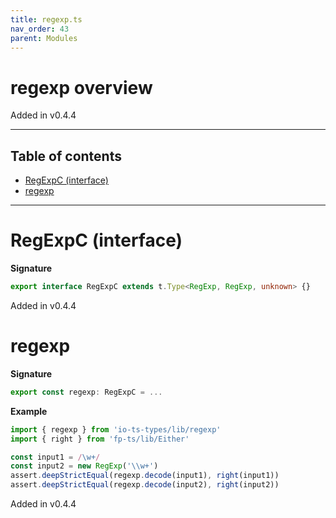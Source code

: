 ```yaml
---
title: regexp.ts
nav_order: 43
parent: Modules
---
```


# regexp overview

Added in v0.4.4

---

<h2 class="text-delta">Table of contents</h2>

- [RegExpC (interface)](#regexpc-interface)
- [regexp](#regexp)

---

# RegExpC (interface)

**Signature**

```ts
export interface RegExpC extends t.Type<RegExp, RegExp, unknown> {}
```

Added in v0.4.4

# regexp

**Signature**

```ts
export const regexp: RegExpC = ...
```

**Example**

```ts
import { regexp } from 'io-ts-types/lib/regexp'
import { right } from 'fp-ts/lib/Either'

const input1 = /\w+/
const input2 = new RegExp('\\w+')
assert.deepStrictEqual(regexp.decode(input1), right(input1))
assert.deepStrictEqual(regexp.decode(input2), right(input2))
```

Added in v0.4.4
